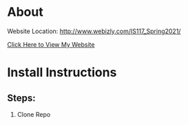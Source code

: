 # About
Website Location: http://www.webizly.com/IS117_Spring2021/

[Click Here to View My Website](http://www.webizly.com/IS117_Spring2021/)

# Install Instructions
## Steps:
1. Clone Repo



